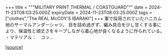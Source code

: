 +++
title = """MILITARY PRINT THERMAL / COASTGUARD"""
date = 2024-11-23T08:03:25.000Z
expiryDate = 2024-11-23T08:03:25.000Z
tags = ["clothes","The REAL McCOY'S IBARAKI"]
+++
軍で採用されていたハニカム地のサーマルアンダーシャツ。 目を詰め過ぎず、編み具合を少し甘くする事により、保温性と頑丈さをキープしながら着心地が良くなるように作られている。 ・マテリアル：　コッ...

[[source]](https://the-realmccoys.ocnk.net/product/1393)
